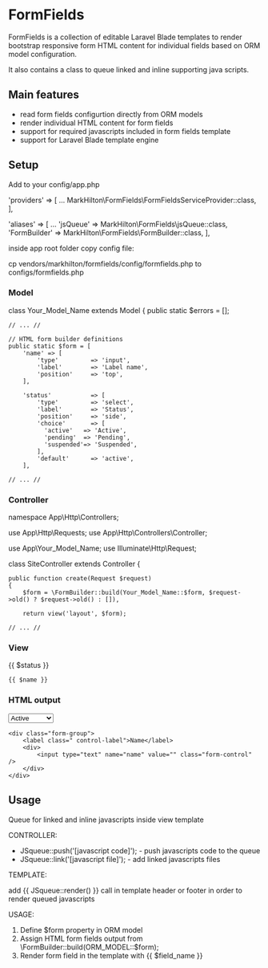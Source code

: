 # FormFields #

FormFields is a collection of editable Laravel Blade templates to render bootstrap responsive form HTML content 
for individual fields based on ORM model configuration. 

It also contains a class to queue linked and inline supporting java scripts. 



## Main features ##

- read form fields configurtion directly from ORM models
- render individual HTML content for form fields
- support for required javascripts included in form fields template
- support for Laravel Blade template engine



## Setup ##

Add to your config/app.php

'providers' => [
	...
    MarkHilton\FormFields\FormFieldsServiceProvider::class,
],

'aliases' => [
	...
    'jsQueue'     => MarkHilton\FormFields\jsQueue::class,
    'FormBuilder' => MarkHilton\FormFields\FormBuilder::class,
],

inside app root folder copy config file:

cp vendors/markhilton/formfields/config/formfields.php to configs/formfields.php



### Model ###

class Your_Model_Name extends Model
{
    public static $errors = [];

    // ... //

    // HTML form builder definitions
    public static $form = [
        'name' => [ 
            'type'         => 'input',
            'label'        => 'Label name',
            'position'     => 'top',
        ],

        'status'           => [ 
            'type'         => 'select',
            'label'        => 'Status',
            'position'     => 'side',
            'choice'       => [
              'active'   => 'Active',
              'pending'  => 'Pending',
              'suspended'=> 'Suspended',
            ],
            'default'      => 'active',
        ],

    // ... //



### Controller ###

namespace App\Http\Controllers;

use App\Http\Requests;
use App\Http\Controllers\Controller;

use App\Your_Model_Name;
use Illuminate\Http\Request;

class SiteController extends Controller {

    public function create(Request $request)
    {
        $form = \FormBuilder::build(Your_Model_Name::$form, $request->old() ? $request->old() : []),

        return view('layout', $form);

    // ... //



### View ###

<div class="row">
    {{ $status }}

    {{ $name }}
</div>



### HTML output ###

<div class="row">
    <div>
        <select id="field-status" class="width100p" name="status" data-placeholder="">
            <option selected="selected" value="active">Active</option>
            <option value="pending">Pending</option>
            <option value="suspended">Suspended</option>
        </select>
    </div>

    <div class="form-group">
        <label class=" control-label">Name</label>
        <div>
            <input type="text" name="name" value="" class="form-control" />
        </div>
    </div>
</div>



## Usage ##

Queue for linked and inline javascripts inside view template

CONTROLLER: 
  - JSqueue::push('[javascript code]'); - push javascripts code to the queue
  - JSqueue::link('[javascript file]'); - add linked javascripts files

TEMPLATE: 

add {{ JSqueue::render() }} call
in template header or footer in order to render queued javascripts


USAGE: 
  1. Define $form property in ORM model
  2. Assign HTML form fields output from \FormBuilder::build(ORM_MODEL::$form);
  3. Render form field in the template with {{ $field_name }}

